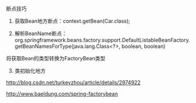 
断点技巧


1. 获取Bean地方断点：context.getBean(Car.class);

2. 解析BeanName断点：org.springframework.beans.factory.support.DefaultListableBeanFactory.getBeanNamesForType(java.lang.Class<?>, boolean, boolean)

将获取Bean的类型转换为FactoryBean类型

3. 类初始化地方

http://blog.csdn.net/turkeyzhou/article/details/2974922

http://www.baeldung.com/spring-factorybean